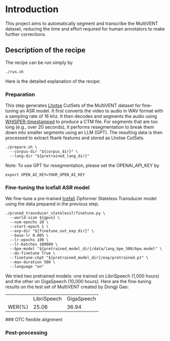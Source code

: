 # Introduction
This project aims to automatically segment and transcribe the MultiVENT dataset, reducing the time and effort required for human annotators to make further corrections.
## Description of the recipe
The recipe can be run simply by
```
./run.sh
```
Here is the detailed explanation of the recipe:
### Preparation
This step generates [Lhotse](https://github.com/lhotse-speech/lhotse) CutSets of the MultiVENT dataset for fine-tuning an ASR model. It first converts the video to audio in WAV format with a sampling rate of 16 khz. It then decodes and segments the audio using [WHISPER-timestamped](https://github.com/linto-ai/whisper-timestamped) to produce a CTM file. For segments that are too long (e.g., over 20 seconds), it performs resegmentation to break them down into smaller segments using an LLM (GPT). The resulting data is then processed to extract fbank features and stored as Lhotse CutSets.
```
./prepare.sh \
  --corpus-dir "${corpus_dir}" \
  --lang-dir "${pretrained_lang_dir}"
```
Note: To use GPT for resegmentation, please set the OPENAI_API_KEY by
```
export OPEN_AI_KEY=YOUR_OPEN_AI_KEY
```
### Fine-tuning the Icefall ASR model
We fine-tune a pre-trained [Icefall](https://github.com/k2-fsa/icefall) Zipformer Stateless Transducer model using the data prepared in the previous step.
```
./pruned_transducer_stateless7/finetune.py \
  --world-size ${gpus} \
  --num-epochs 20 \
  --start-epoch 1 \
  --exp-dir "${finetune_out_exp_dir}" \
  --base-lr 0.005 \
  --lr-epochs 100 \
  --lr-batches 100000 \
  --bpe-model "${pretrained_model_dir}/data/lang_bpe_500/bpe.model" \
  --do-finetune True \
  --finetune-ckpt "${pretrained_model_dir}/exp/pretrained.pt" \
  --max-duration 500 \
  --language "en"
```
We tried two pretrained models: one trained on LibriSpeech (1,000 hours) and the other on GigaSpeech (10,000 hours). Here are the fine-tuning results on the test set of MultiVENT created by Dongji Gao:
<table>
  <tr>
    <td></td>
    <td>LibriSpeech</td>
    <td>GigaSpeech</td>
  </tr>
  <tr>
    <td>WER(%)</td> 
    <td>25.06</td>
    <td>36.94</td>
  </tr>
</table>
### OTC flexible alignment

### Post-processing
